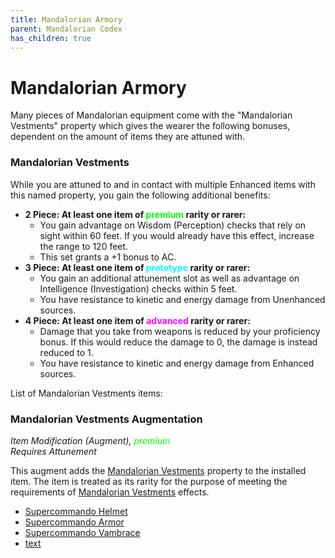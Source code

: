 ```yaml
---
title: Mandalorian Armory
parent: Mandalorian Codex
has_children: true
---
```


# Mandalorian Armory

Many pieces of Mandalorian equipment come with the "Mandalorian Vestments" property which gives the wearer the following bonuses, dependent on the amount of items they are attuned with.

### Mandalorian Vestments
While you are attuned to and in contact with multiple Enhanced items with this named property, you gain the following additional benefits:

- **2 Piece: At least one item of <font style="color:lime">premium</font> rarity or rarer:** 
  - You gain advantage on Wisdom (Perception) checks that rely on sight within 60 feet. If you would already have this effect, increase the range to 120 feet. 
  - This set grants a +1 bonus to AC.
- **3 Piece: At least one item of <font style="color:cyan">prototype</font> rarity or rarer:**
  - You gain an additional attunement slot as well as advantage on Intelligence (Investigation) checks within 5 feet.
  - You have resistance to kinetic and energy damage from Unenhanced sources.
- **4 Piece: At least one item of <font style="color:fuchsia">advanced</font> rarity or rarer:**
  - Damage that you take from weapons is reduced by your proficiency bonus. If this would reduce the damage to 0, the damage is instead reduced to 1.
  - You have resistance to kinetic and energy damage from Enhanced sources.

List of Mandalorian Vestments items:

### Mandalorian Vestments Augmentation
*Item Modification (Augment), <font style="color:lime">premium</font> <br> Requires Attunement*

This augment adds the [Mandalorian Vestments](https://drakeryzer.github.io/DrakeSW5E/Mandalorian%20Codex/Mandalorian%20Equipment/Index.html#mandalorian-vestments) property to the installed item. The item is treated as its rarity for the purpose of meeting the requirements of [Mandalorian Vestments](https://drakeryzer.github.io/DrakeSW5E/Mandalorian%20Codex/Mandalorian%20Equipment/Index.html#mandalorian-vestments) effects.

- [Supercommando Helmet](https://drakeryzer.github.io/DrakeSW5E/Mandalorian%20Codex/Mandalorian%20Equipment/Mandalorian%20Armor/Index.html#supercommando-helmet)
- [Supercommando Armor](https://drakeryzer.github.io/DrakeSW5E/Mandalorian%20Codex/Mandalorian%20Equipment/Mandalorian%20Armor/Index.html#supercommando-armor)
- [Supercommando Vambrace](https://drakeryzer.github.io/DrakeSW5E/Mandalorian%20Codex/Mandalorian%20Equipment/Mandalorian%20Weapons/Index.html#supercommando-vambrace)
- [text](image)
